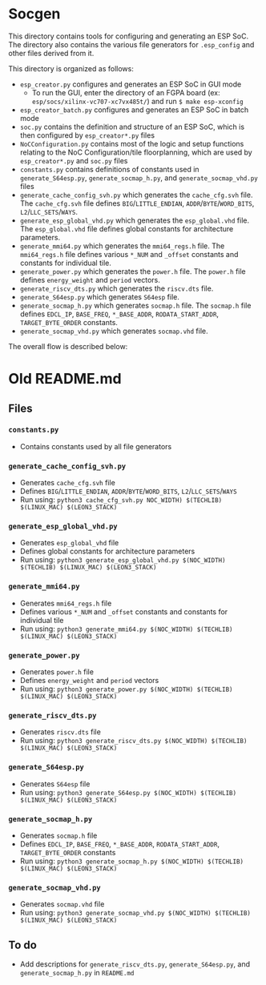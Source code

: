 # Socgen

This directory contains tools for configuring and generating an ESP SoC. The directory also contains the various file generators for `.esp_config` and other files derived from it. 

This directory is organized as follows:
* `esp_creator.py` configures and generates an ESP SoC in GUI mode
  * To run the GUI, enter the directory of an FGPA board (ex: `esp/socs/xilinx-vc707-xc7vx485t/`) and run `$ make esp-xconfig`
* `esp_creator_batch.py` configures and generates an ESP SoC in batch mode
* `soc.py` contains the definition and structure of an ESP SoC, which is then configured by `esp_creator*.py` files
* `NoCConfiguration.py` contains most of the logic and setup functions relating to the NoC Configuration/tile floorplanning, which are used by `esp_creator*.py` and `soc.py` files 
* `constants.py` contains definitions of constants used in `generate_S64esp.py`, `generate_socmap_h.py`, and `generate_socmap_vhd.py` files
* `generate_cache_config_svh.py` which generates the `cache_cfg.svh` file. The `cache_cfg.svh` file defines `BIG`/`LITTLE_ENDIAN`, `ADDR`/`BYTE`/`WORD_BITS`, `L2`/`LLC_SETS`/`WAYS`.
* `generate_esp_global_vhd.py` which generates the `esp_global.vhd` file. The `esp_global.vhd` file defines global constants for architecture parameters.
* `generate_mmi64.py` which generates the `mmi64_regs.h` file. The `mmi64_regs.h` file defines various `*_NUM` and `_offset` constants and constants for individual tile.
* `generate_power.py` which generates the `power.h` file. The `power.h` file defines `energy_weight` and `period` vectors.
* `generate_riscv_dts.py` which generates the `riscv.dts` file.
* `generate_S64esp.py` which generates `S64esp` file.
* `generate_socmap_h.py` which generates `socmap.h` file. The `socmap.h` file defines `EDCL_IP`, `BASE_FREQ`, `*_BASE_ADDR`, `RODATA_START_ADDR`, `TARGET_BYTE_ORDER` constants.
* `generate_socmap_vhd.py` which generates `socmap.vhd` file.

The overall flow is described below:


# Old README.md

## Files

### `constants.py`
- Contains constants used by all file generators

### `generate_cache_config_svh.py`
- Generates `cache_cfg.svh` file
- Defines `BIG`/`LITTLE_ENDIAN`, `ADDR`/`BYTE`/`WORD_BITS`, `L2`/`LLC_SETS`/`WAYS`
- Run using: `python3 cache_cfg_svh.py NOC_WIDTH) $(TECHLIB) $(LINUX_MAC) $(LEON3_STACK)`

### `generate_esp_global_vhd.py`
- Generates `esp_global_vhd` file
- Defines global constants for architecture parameters
- Run using: `python3 generate_esp_global_vhd.py $(NOC_WIDTH) $(TECHLIB) $(LINUX_MAC) $(LEON3_STACK)`

### `generate_mmi64.py`
- Generates `mmi64_regs.h` file
- Defines various `*_NUM` and `_offset` constants and constants for individual tile
- Run using: `python3 generate_mmi64.py $(NOC_WIDTH) $(TECHLIB) $(LINUX_MAC) $(LEON3_STACK)`

### `generate_power.py`
- Generates `power.h` file
- Defines `energy_weight` and `period` vectors
- Run using: `python3 generate_power.py $(NOC_WIDTH) $(TECHLIB) $(LINUX_MAC) $(LEON3_STACK)`

### `generate_riscv_dts.py`
- Generates `riscv.dts` file
- Run using: `python3 generate_riscv_dts.py $(NOC_WIDTH) $(TECHLIB) $(LINUX_MAC) $(LEON3_STACK)`

### `generate_S64esp.py`
- Generates `S64esp` file
- Run using: `python3 generate_S64esp.py $(NOC_WIDTH) $(TECHLIB) $(LINUX_MAC) $(LEON3_STACK)`

### `generate_socmap_h.py`
- Generates `socmap.h` file
- Defines `EDCL_IP`, `BASE_FREQ`, `*_BASE_ADDR`, `RODATA_START_ADDR`, `TARGET_BYTE_ORDER` constants
- Run using: `python3 generate_socmap_h.py $(NOC_WIDTH) $(TECHLIB) $(LINUX_MAC) $(LEON3_STACK)`

### `generate_socmap_vhd.py`
- Generates `socmap.vhd` file
- Run using: `python3 generate_socmap_vhd.py $(NOC_WIDTH) $(TECHLIB) $(LINUX_MAC) $(LEON3_STACK)`

## To do
- Add descriptions for `generate_riscv_dts.py`, `generate_S64esp.py`, and `generate_socmap_h.py` in `README.md` 
